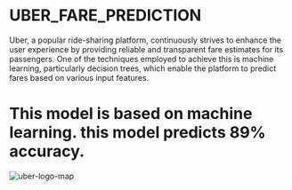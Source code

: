 # UBER_FARE_PREDICTION
Uber, a popular ride-sharing platform, continuously strives to enhance the user experience by providing reliable and transparent fare estimates for its passengers. One of the techniques employed to achieve this is machine learning, particularly decision trees, which enable the platform to predict fares based on various input features.
# This model is based on machine learning. this model predicts 89% accuracy.

![uber-logo-map](https://github.com/Akshaypaarcha/UBER_FARE_PREDICTION/assets/112705464/12772bb8-96f1-45d5-aca4-846b71d395ce)
